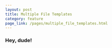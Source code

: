 ```yaml
---
layout: post
title: Multiple File Templates
category: feature
page_link: /pages/multiple_file_templates.html
---
```


### Hey, dude!
